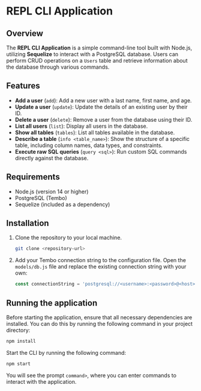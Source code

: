 # REPL CLI Application

## Overview

The **REPL CLI Application** is a simple command-line tool built with Node.js, utilizing **Sequelize** to interact with a PostgreSQL database. Users can perform CRUD operations on a `Users` table and retrieve information about the database through various commands.

## Features
- **Add a user** (`add`): Add a new user with a last name, first name, and age.
- **Update a user** (`update`): Update the details of an existing user by their ID.
- **Delete a user** (`delete`): Remove a user from the database using their ID.
- **List all users** (`list`): Display all users in the database.
- **Show all tables** (`tables`): List all tables available in the database.
- **Describe a table** (`info <table_name>`): Show the structure of a specific table, including column names, data types, and constraints.
- **Execute raw SQL queries** (`query <sql>`): Run custom SQL commands directly against the database.

## Requirements

- Node.js (version 14 or higher)
- PostgreSQL (Tembo)
- Sequelize (included as a dependency)

## Installation

1. Clone the repository to your local machine.
   ```bash
   git clone <repository-url>

2. Add your Tembo connection string to the configuration file. Open the `models/db.js` file and replace the existing connection string with your own:

   ```javascript
   const connectionString = 'postgresql://<username>:<password>@<host>:<port>/<database>';
   ```

## Running the application

Before starting the application, ensure that all necessary dependencies are installed. You can do this by running the following command in your project directory:

```bash
npm install
   ```

Start the CLI by running the following command:

```bash 
npm start
```
You will see the prompt `command>`, where you can enter commands to interact with the application.